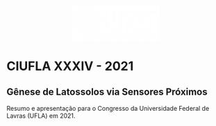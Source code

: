 <p align="center">
    <img src="docs/assets/ufla_logo.png" alt="UFLA" width="200px">
</p>

# CIUFLA XXXIV - 2021

## Gênese de Latossolos via Sensores Próximos

Resumo e apresentação para o Congresso da Universidade Federal de Lavras (UFLA)
em 2021.

